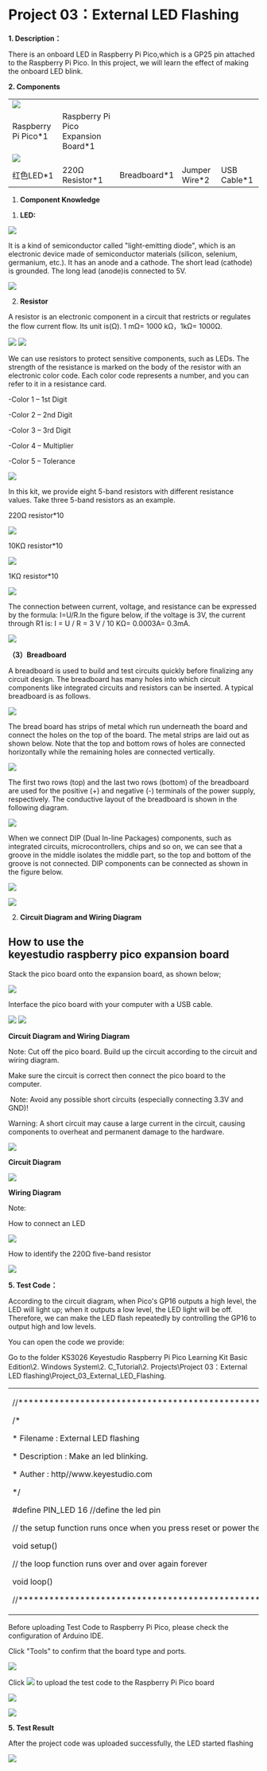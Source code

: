 # Project 03：External LED Flashing 

**1. Description：**

There is an onboard LED in Raspberry Pi Pico,which is a GP25 pin
attached to the Raspberry Pi Pico. In this project, we will learn the
effect of making the onboard LED blink.

**2. Components**

|                                                         |                                      |                        |                        |                        |
| ------------------------------------------------------- | ------------------------------------ | ---------------------- | ---------------------- | ---------------------- |
| ![](/media/bbed91c0b45fcafc7e7163bfeabf68f9.png)      |                        |                        |                        |
| Raspberry Pi Pico\*1                                    | Raspberry Pi Pico Expansion Board\*1 |                        |                        |                        |
| ![](/media/7dcbd02995be3c142b2f97df7f7c03ce.png) |
| 红色LED\*1                                                | 220Ω Resistor\*1                     | Breadboard\*1          | Jumper Wire\*2         | USB Cable\*1           |

1.   **Component Knowledge**

<!-- end list -->

1)  **LED:**

![](/media/081141eed6146deed2bfbd8e55a8465b.jpeg)

It is a kind of semiconductor called "light-emitting diode", which is an
electronic device made of semiconductor materials (silicon, selenium,
germanium, etc.). It has an anode and a cathode. The short lead
(cathode) is grounded. The long lead (anode)is connected to 5V.

![](/media/f70404aa49540fd7aecae944c7c01f83.jpeg)

2)  **Resistor**

A resistor is an electronic component in a circuit that restricts or
regulates the flow current flow. Its unit is(Ω). 1 mΩ= 1000 kΩ，1kΩ=
1000Ω.

![](/media/8a86f65cf820d08e8956daa70d1c4195.jpeg)
![](/media/f6079fe22518f0fc1b0c3a3b93a516a1.png)

We can use resistors to protect sensitive components, such as LEDs. The
strength of the resistance is marked on the body of the resistor with an
electronic color code. Each color code represents a number, and you can
refer to it in a resistance card.

\-Color 1 – 1st Digit

\-Color 2 – 2nd Digit

\-Color 3 – 3rd Digit

\-Color 4 – Multiplier

\-Color 5 – Tolerance

![](/media/c3df005312cd9f6d4cdae6abf3cddb83.png)

In this kit, we provide eight 5-band resistors with different resistance
values. Take three 5-band resistors as an example.

220Ω resistor\*10

![](/media/55c0199544e9819328f6d5778f10d7d0.png)

10KΩ resistor\*10

![](/media/246cf3885dc837c458a28123885c9f7b.png)

1KΩ resistor\*10

![](/media/19f5dfc51adfd79b04c3b164529767ed.png)

The connection between current, voltage, and resistance can be expressed
by the formula: I=U/R.In the figure below, if the voltage is 3V, the
current through R1 is: I = U / R = 3 V / 10 KΩ= 0.0003A= 0.3mA.

![](/media/b3eec552e4dfad361833730698621776.png)

**（3）Breadboard**

A breadboard is used to build and test circuits quickly before
finalizing any circuit design. The breadboard has many holes into which
circuit components like integrated circuits and resistors can be
inserted. A typical breadboard is as follows.

![](/media/612c1381811b2d780d5f6ed6a7ec3701.png)

The bread board has strips of metal which run underneath the board and
connect the holes on the top of the board. The metal strips are laid out
as shown below. Note that the top and bottom rows of holes are connected
horizontally while the remaining holes are connected vertically.

![](/media/b45e70b961537035c85878b73d371725.png)

The first two rows (top) and the last two rows (bottom) of the
breadboard are used for the positive (+) and negative (-) terminals of
the power supply, respectively. The conductive layout of the breadboard
is shown in the following diagram.

![](/media/d5478bd5eac558252cbc235479d979eb.png)

When we connect DIP (Dual In-line Packages) components, such as
integrated circuits, microcontrollers, chips and so on, we can see that
a groove in the middle isolates the middle part, so the top and bottom
of the groove is not connected. DIP components can be connected as shown
in the figure below.

![](/media/50caf14e911c4244779e99445c658db6.png)

![](/media/9b66ae2199e77fbc99b7b278dac0b567.png)

2.  **Circuit Diagram and Wiring Diagram**

## **How to use the keyestudio raspberry pico expansion board**

Stack the pico board onto the expansion board, as shown below;

![](/media/fae969ca3b1a4592a83a4e05f5795a5b.png)

Interface the pico board with your computer with a USB cable.

![](/media/19a8d68dfaf5224addb911f981c31ffc.jpeg)
![](/media/3b51ec821e42538c66dd6d659fa2e996.png)

**Circuit Diagram and Wiring Diagram**

Note: Cut off the pico board. Build up the circuit according to the
circuit and wiring diagram.

Make sure the circuit is correct then connect the pico board to the
computer.

 Note: Avoid any possible short circuits (especially connecting 3.3V and
GND)\!

Warning: A short circuit may cause a large current in the circuit,
causing components to overheat and permanent damage to the hardware.

![](/media/cb069d7553d861e3293d8bdbe85bbd05.png)

**Circuit Diagram**

![](/media/898285da10fa9b39e52a02bc68758d27.png)

**Wiring Diagram**

Note:

How to connect an LED

![](/media/42ff6f405dfa128593827de5aa03e94b.png)

How to identify the 220Ω five-band resistor

![](/media/55c0199544e9819328f6d5778f10d7d0.png)

**5. Test Code：**

According to the circuit diagram, when Pico's GP16 outputs a high level,
the LED will light up; when it outputs a low level, the LED light will
be off. Therefore, we can make the LED flash repeatedly by controlling
the GP16 to output high and low levels.

You can open the code we provide:

Go to the folder KS3026 Keyestudio Raspberry Pi Pico Learning Kit Basic
Edition\\2. Windows System\\2. C\_Tutorial\\2. Projects\\Project
03：External LED flashing\\Project\_03\_External\_LED\_Flashing.

<table>
<tbody>
<tr class="odd">
<td><p>//**********************************************************************</p>
<p>/*</p>
<p>* Filename : External LED flashing</p>
<p>* Description : Make an led blinking.</p>
<p>* Auther : http//www.keyestudio.com</p>
<p>*/</p>
<p>#define PIN_LED 16 //define the led pin</p>
<p>// the setup function runs once when you press reset or power the board</p>
<p>void setup() </p>
<p>// the loop function runs over and over again forever</p>
<p>void loop() </p>
<p>//*************************************************************************************</p></td>
</tr>
</tbody>
</table>

Before uploading Test Code to Raspberry Pi Pico, please check the
configuration of Arduino IDE.

Click "Tools" to confirm that the board type and ports.

![](/media/d2dc892e6f83a37b57b02a9f05f7fc8a.png)

Click ![](/media/b0d41283bf5ae66d2d5ab45db15331ba.png) to upload the test code to the Raspberry
Pi Pico board

![](/media/360c315c0d80aefa994add635bd31561.png)

![](/media/253f1992ddf73ca401dde1797fcfcfca.png)

**5. Test Result**

After the project code was uploaded successfully, the LED started
flashing

![](/media/2dcc6a55b77b4175b5175f717eb196c3.png)
